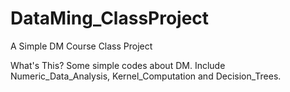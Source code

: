 # DataMing_ClassProject
A Simple DM Course Class Project

What's This?
Some simple codes about DM. Include Numeric_Data_Analysis, Kernel_Computation and Decision_Trees.
